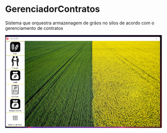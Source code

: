 # GerenciadorContratos
Sistema que orquestra armazenagem de grãos no silos de acordo com o gerenciamento de contratos


![rasoluti](./tela-inicial.png?raw=true "Tela inicial do sistema")
